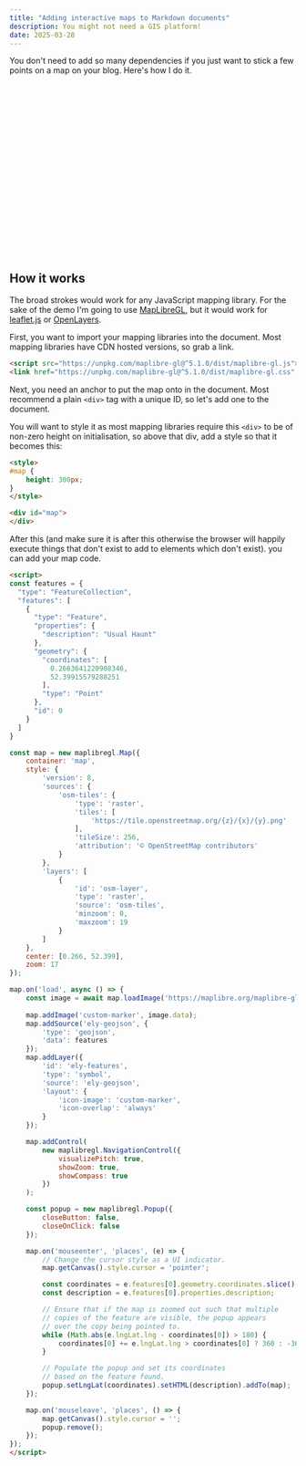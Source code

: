 ```yaml
---
title: "Adding interactive maps to Markdown documents"
description: You might not need a GIS platform!
date: 2025-03-28
---
```


You don't need to add so many dependencies if you just want to stick a few
points on a map on your blog. Here's how I do it.

<script src="https://unpkg.com/maplibre-gl@^5.1.0/dist/maplibre-gl.js"></script>
<link href="https://unpkg.com/maplibre-gl@^5.1.0/dist/maplibre-gl.css" rel="stylesheet" />

<style>
#map {
    height: 300px;
};

.maplibregl-popup {
    max-width: 400px;
    font: 12px/20px 'Helvetica Neue', Arial, Helvetica, sans-serif;
}
</style>

<div id="map">
</div>

<script>
const features = {
  "type": "FeatureCollection",
  "features": [
    {
      "type": "Feature",
      "properties": {
        "description": "Usual Haunt"
      },
      "geometry": {
        "coordinates": [
          0.2663641220908346,
          52.39915579288251
        ],
        "type": "Point"
      },
      "id": 0
    }
  ]
}


const map = new maplibregl.Map({
    container: 'map',
    style: {
        'version': 8,
        'sources': {
            'osm-tiles': {
                'type': 'raster',
                'tiles': [
                    'https://tile.openstreetmap.org/{z}/{x}/{y}.png'
                ],
                'tileSize': 256,
                'attribution': '© OpenStreetMap contributors'
            }
        },
        'layers': [
            {
                'id': 'osm-layer',
                'type': 'raster',
                'source': 'osm-tiles',
                'minzoom': 0,
                'maxzoom': 19
            }
        ]
    },
    center: [0.266, 52.399],
    zoom: 17
});

map.on('load', async () => {
    const image = await map.loadImage('https://maplibre.org/maplibre-gl-js/docs/assets/custom_marker.png');

    map.addImage('custom-marker', image.data);
    map.addSource('ely-geojson', {
        'type': 'geojson',
        'data': features
    });
    map.addLayer({
        'id': 'ely-features',
        'type': 'symbol',
        'source': 'ely-geojson',
        'layout': {
            'icon-image': 'custom-marker',
            'icon-overlap': 'always'
        }
    });

    map.addControl(
        new maplibregl.NavigationControl({
            visualizePitch: true,
            showZoom: true,
            showCompass: true
        })
    );

    const popup = new maplibregl.Popup({
        closeButton: false,
        closeOnClick: false
    });

    map.on('mouseenter', 'places', (e) => {
        // Change the cursor style as a UI indicator.
        map.getCanvas().style.cursor = 'pointer';

        const coordinates = e.features[0].geometry.coordinates.slice();
        const description = e.features[0].properties.description;

        // Ensure that if the map is zoomed out such that multiple
        // copies of the feature are visible, the popup appears
        // over the copy being pointed to.
        while (Math.abs(e.lngLat.lng - coordinates[0]) > 180) {
            coordinates[0] += e.lngLat.lng > coordinates[0] ? 360 : -360;
        }

        // Populate the popup and set its coordinates
        // based on the feature found.
        popup.setLngLat(coordinates).setHTML(description).addTo(map);
    });

    map.on('mouseleave', 'places', () => {
        map.getCanvas().style.cursor = '';
        popup.remove();
    });
});
</script>

## How it works

The broad strokes would work for any JavaScript mapping library. For the sake of
the demo I'm going to use [MapLibreGL](https://maplibre.org/maplibre-gl-js/docs/),
but it would work for [leaflet.js](https://leafletjs.com/) or
[OpenLayers](https://openlayers.org/).

First, you want to import your mapping libraries into the document. Most mapping
libraries have CDN hosted versions, so grab a link.

```html
<script src="https://unpkg.com/maplibre-gl@^5.1.0/dist/maplibre-gl.js"></script>
<link href="https://unpkg.com/maplibre-gl@^5.1.0/dist/maplibre-gl.css" rel="stylesheet" />
```

Next, you need an anchor to put the map onto in the document. Most recommend a
plain `<div>` tag with a unique ID, so let's add one to the document.

You will want to style it as most mapping libraries require this `<div>` to be of
non-zero height on initialisation, so above that div, add a style so that it
becomes this:

```html
<style>
#map {
    height: 300px;
}
</style>

<div id="map">
</div>
```

After this (and make sure it is after this otherwise the browser will happily
execute things that don't exist to add to elements which don't exist). you can
add your map code.

```html
<script>
const features = {
  "type": "FeatureCollection",
  "features": [
    {
      "type": "Feature",
      "properties": {
        "description": "Usual Haunt"
      },
      "geometry": {
        "coordinates": [
          0.2663641220908346,
          52.39915579288251
        ],
        "type": "Point"
      },
      "id": 0
    }
  ]
}

const map = new maplibregl.Map({
    container: 'map',
    style: {
        'version': 8,
        'sources': {
            'osm-tiles': {
                'type': 'raster',
                'tiles': [
                    'https://tile.openstreetmap.org/{z}/{x}/{y}.png'
                ],
                'tileSize': 256,
                'attribution': '© OpenStreetMap contributors'
            }
        },
        'layers': [
            {
                'id': 'osm-layer',
                'type': 'raster',
                'source': 'osm-tiles',
                'minzoom': 0,
                'maxzoom': 19
            }
        ]
    },
    center: [0.266, 52.399],
    zoom: 17
});

map.on('load', async () => {
    const image = await map.loadImage('https://maplibre.org/maplibre-gl-js/docs/assets/custom_marker.png');
    
    map.addImage('custom-marker', image.data);
    map.addSource('ely-geojson', {
        'type': 'geojson',
        'data': features
    });
    map.addLayer({
        'id': 'ely-features',
        'type': 'symbol',
        'source': 'ely-geojson',
        'layout': {
            'icon-image': 'custom-marker',
            'icon-overlap': 'always'
        }
    });

    map.addControl(
        new maplibregl.NavigationControl({
            visualizePitch: true,
            showZoom: true,
            showCompass: true
        })
    );

    const popup = new maplibregl.Popup({
        closeButton: false,
        closeOnClick: false
    });

    map.on('mouseenter', 'places', (e) => {
        // Change the cursor style as a UI indicator.
        map.getCanvas().style.cursor = 'pointer';

        const coordinates = e.features[0].geometry.coordinates.slice();
        const description = e.features[0].properties.description;

        // Ensure that if the map is zoomed out such that multiple
        // copies of the feature are visible, the popup appears
        // over the copy being pointed to.
        while (Math.abs(e.lngLat.lng - coordinates[0]) > 180) {
            coordinates[0] += e.lngLat.lng > coordinates[0] ? 360 : -360;
        }

        // Populate the popup and set its coordinates
        // based on the feature found.
        popup.setLngLat(coordinates).setHTML(description).addTo(map);
    });

    map.on('mouseleave', 'places', () => {
        map.getCanvas().style.cursor = '';
        popup.remove();
    });
});
</script>
```
